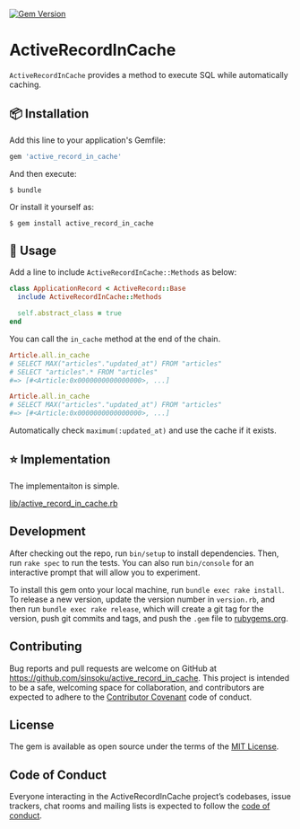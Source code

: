 [![Gem Version](https://badge.fury.io/rb/active_record_in_cache.svg)](https://badge.fury.io/rb/active_record_in_cache)

# ActiveRecordInCache

`ActiveRecordInCache` provides a method to execute SQL while automatically caching.

## :package: Installation

Add this line to your application's Gemfile:

```ruby
gem 'active_record_in_cache'
```

And then execute:

    $ bundle

Or install it yourself as:

    $ gem install active_record_in_cache

## :memo: Usage

Add a line to include `ActiveRecordInCache::Methods` as below:

```ruby
class ApplicationRecord < ActiveRecord::Base
  include ActiveRecordInCache::Methods

  self.abstract_class = true
end
```

You can call the `in_cache` method at the end of the chain.

```ruby
Article.all.in_cache
# SELECT MAX("articles"."updated_at") FROM "articles"
# SELECT "articles".* FROM "articles"
#=> [#<Article:0x0000000000000000>, ...]

Article.all.in_cache
# SELECT MAX("articles"."updated_at") FROM "articles"
#=> [#<Article:0x0000000000000000>, ...]
```

Automatically check `maximum(:updated_at)` and use the cache if it exists.

## :star: Implementation

The implementaiton is simple.

[lib/active_record_in_cache.rb](lib/active_record_in_cache.rb)

## Development

After checking out the repo, run `bin/setup` to install dependencies. Then, run `rake spec` to run the tests. You can also run `bin/console` for an interactive prompt that will allow you to experiment.

To install this gem onto your local machine, run `bundle exec rake install`. To release a new version, update the version number in `version.rb`, and then run `bundle exec rake release`, which will create a git tag for the version, push git commits and tags, and push the `.gem` file to [rubygems.org](https://rubygems.org).

## Contributing

Bug reports and pull requests are welcome on GitHub at https://github.com/sinsoku/active_record_in_cache. This project is intended to be a safe, welcoming space for collaboration, and contributors are expected to adhere to the [Contributor Covenant](http://contributor-covenant.org) code of conduct.

## License

The gem is available as open source under the terms of the [MIT License](https://opensource.org/licenses/MIT).

## Code of Conduct

Everyone interacting in the ActiveRecordInCache project’s codebases, issue trackers, chat rooms and mailing lists is expected to follow the [code of conduct](https://github.com/sinsoku/active_record_in_cache/blob/master/CODE_OF_CONDUCT.md).
